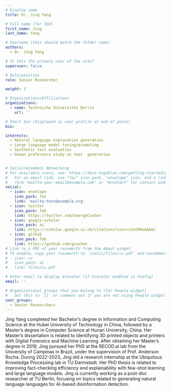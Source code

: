 ```yaml
---
# Display name
title: Dr. Jing Yang

# Full name (for SEO)
first_name: Jing
last_name: Yang

# Username (this should match the folder name)
authors:
  - Dr. Jing Yang

# Is this the primary user of the site?
superuser: false

# Role/position
role: Senior Researcher

weight: 1

# Organizations/Affiliations
organizations:
  - name: Technische Universität Berlin
    url: ''

# Short bio (displayed in user profile at end of posts)
bio: 

interests:
  - Natural language explanation generation
  - Large language model tuning/prompting
  - Synthetic text evaluation
  - Human preference study on text  generation


# Social/Academic Networking
# For available icons, see: https://docs.hugoblox.com/getting-started/page-builder/#icons
#   For an email link, use "fas" icon pack, "envelope" icon, and a link in the
#   form "mailto:your-email@example.com" or "#contact" for contact widget.
social:
  - icon: envelope
    icon_pack: fas
    link: 'mailto:test@example.org'
  - icon: twitter
    icon_pack: fab
    link: https://twitter.com/GeorgeCushen
  - icon: google-scholar
    icon_pack: ai
    link: https://scholar.google.co.uk/citations?user=sIwtMXoAAAAJ
  - icon: github
    icon_pack: fab
    link: https://github.com/gcushen
# Link to a PDF of your resume/CV from the About widget.
# To enable, copy your resume/CV to `static/files/cv.pdf` and uncomment the lines below.
# - icon: cv
#   icon_pack: ai
#   link: files/cv.pdf

# Enter email to display Gravatar (if Gravatar enabled in Config)
email: ''

# Organizational groups that you belong to (for People widget)
#   Set this to `[]` or comment out if you are not using People widget.
user_groups:
  - Senior Researchers
---
```

Jing Yang completed her Bachelor’s degree in Information and Computing Science at the Hubei University of Technology in China, followed by a Master’s degree in Computer Science at Hunan University, China. Her Master’s dissertation is related to identifying 3D printed objects and printers with Digital Forensics and Machine Learning. After obtaining her Master’s degree in 2019, Jing pursued her PhD at the RECOD.ai lab from the University of Campinas in Brazil, under the supervision of Prof. Anderson Rocha. During 2022-2023, Jing did a research internship at the Ubiquitous Knowledge Processing lab in TU Darmstadt. Her PhD thesis is related to improving fact-checking efficiency and explainability with few-shot learning and large language models. Jing is currently working as a post-doc researcher at TU Berlin, focusing on topics related to generating natural language languages for AI-based disinformation detection.
